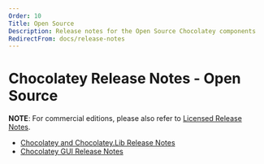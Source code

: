 ```yaml
---
Order: 10
Title: Open Source
Description: Release notes for the Open Source Chocolatey components
RedirectFrom: docs/release-notes
---
```


# Chocolatey Release Notes - Open Source

**NOTE**: For commercial editions, please also refer to [Licensed Release Notes](./licensed).

* [Chocolatey and Chocolatey.Lib Release Notes](../../choco/release-notes)
* [Chocolatey GUI Release Notes](../../chocolatey-gui/release-notes)